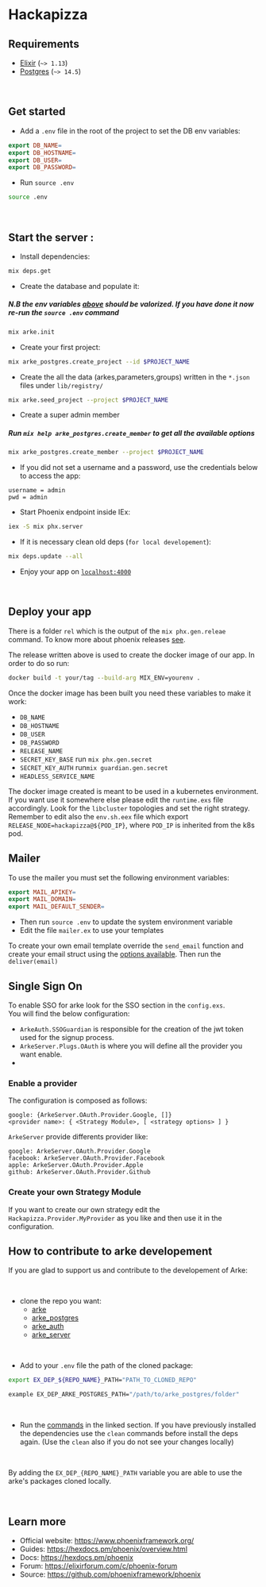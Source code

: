 # Hackapizza

## Requirements

- [Elixir](https://elixir-lang.org/install.html) (`~> 1.13`)
- [Postgres](https://www.postgresql.org/docs/14/tutorial-install.html) (`~> 14.5`)

<br/>

## Get started

- Add a `.env` file in the root of the project to set the DB env variables:

```makefile
export DB_NAME=
export DB_HOSTNAME=
export DB_USER=
export DB_PASSWORD=
```

- Run `source .env`

```bash
source .env
```

<br/>

## Start the server :

- Install dependencies:

```bash
mix deps.get
```

- Create the database and populate it:

##### N.B the env variables [above](#get-started) should be valorized. If you have done it now re-run the `source .env` command

```bash
mix arke.init
```

- Create your first project:

```bash
mix arke_postgres.create_project --id $PROJECT_NAME
```

- Create the all the data (arkes,parameters,groups) written in the `*.json` files under `lib/registry/`

```bash
mix arke.seed_project --project $PROJECT_NAME
```
- Create a super admin member
#####  Run `mix help arke_postgres.create_member` to get all the available options
```bash
mix arke_postgres.create_member --project $PROJECT_NAME  
```
- If you did not set a username and a password, use the credentials below to access the app:

```
username = admin
pwd = admin
```

- Start Phoenix endpoint inside IEx:

```bash
iex -S mix phx.server
```

- If it is necessary clean old deps (`for local developement`):

```bash
mix deps.update --all
```

- Enjoy your app on [`localhost:4000`](http://localhost:4000)

<br/>

## Deploy your app
There is a folder `rel` which is the output of the `mix phx.gen.releae` command.
To know more about phoenix releases [see](https://hexdocs.pm/phoenix/releases.html).

The release written above is used to create the docker image of our app. In order to do so run:

```bash
docker build -t your/tag --build-arg MIX_ENV=yourenv .
```
Once the docker image has been built you need these variables to make it work:
- `DB_NAME`
- `DB_HOSTNAME`
- `DB_USER`
- `DB_PASSWORD`
- `RELEASE_NAME`
- `SECRET_KEY_BASE` run `mix phx.gen.secret`
- `SECRET_KEY_AUTH` run`mix guardian.gen.secret`
- `HEADLESS_SERVICE_NAME`

The docker image created is meant to be used in a kubernetes environment.<br>
If you want use it somewhere else please edit the `runtime.exs` file accordingly.
Look for the `libcluster` topologies and set the right strategy. <br>
Remember to edit also the `env.sh.eex` file which export `RELEASE_NODE=hackapizza@${POD_IP}`, where `POD_IP` is inherited from the k8s pod. 
## Mailer
To use the mailer you must set the following environment variables:

```makefile
export MAIL_APIKEY=
export MAIL_DOMAIN=
export MAIL_DEFAULT_SENDER=
```

- Then run `source .env` to update the system environment variable
- Edit the file `mailer.ex` to use your templates 

To create your own email template override the `send_email` function and create your email struct using the [options available](https://hexdocs.pm/swoosh/Swoosh.Email.html). 
Then run the `deliver(email)`

## Single Sign On
To enable SSO for arke look for the SSO section in the `config.exs`. <br>
You will find the below configuration:
- `ArkeAuth.SSOGuardian`  is responsible for the creation of the jwt token used for the signup process.
- `ArkeServer.Plugs.OAuth` is where you will define all the provider you want enable.
- 

### Enable a provider
The configuration is composed as follows:
```
google: {ArkeServer.OAuth.Provider.Google, []}
<provider name>: { <Strategy Module>, [ <strategy options> ] }
```

`ArkeServer` provide differents provider like:
```
google: ArkeServer.OAuth.Provider.Google
facebook: ArkeServer.OAuth.Provider.Facebook
apple: ArkeServer.OAuth.Provider.Apple
github: ArkeServer.OAuth.Provider.Github
```
### Create your own Strategy Module
If you want to create our own strategy edit the `Hackapizza.Provider.MyProvider` as you like
and then use it in the configuration.


## How to contribute to arke developement

If you are glad to support us and contribute to the developement of Arke:

 <br/>

- clone the repo you want:
  - [arke](https://github.com/arkemishub/arke)
  - [arke_postgres](https://github.com/arkemishub/arke-postgres)
  - [arke_auth](https://github.com/arkemishub/arke-auth)
  - [arke_server](https://github.com/arkemishub/arke-server)

<br/>

- Add to your `.env` file the path of the cloned package:

```bash
export EX_DEP_${REPO_NAME}_PATH="PATH_TO_CLONED_REPO"

example EX_DEP_ARKE_POSTGRES_PATH="/path/to/arke_postgres/folder"
```

<br/>

- Run the [commands](#start-the-server) in the linked section. If you have previously installed the dependencies use the `clean` commands before install the deps again. (Use the `clean` also if you do not see your changes locally)

<br/>

By adding the `EX_DEP_{REPO_NAME}_PATH` variable you are able to use the arke's packages cloned locally.

<br/>

## Learn more

- Official website: https://www.phoenixframework.org/
- Guides: https://hexdocs.pm/phoenix/overview.html
- Docs: https://hexdocs.pm/phoenix
- Forum: https://elixirforum.com/c/phoenix-forum
- Source: https://github.com/phoenixframework/phoenix

